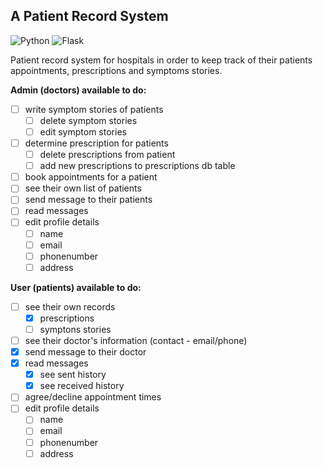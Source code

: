 ## A Patient Record System

![Python](https://img.shields.io/badge/python-3670A0?style=for-the-badge&logo=python&logoColor=ffdd54)
![Flask](https://img.shields.io/badge/flask-%23000.svg?style=for-the-badge&logo=flask&logoColor=white)

Patient record system for hospitals in order to keep track of their patients appointments, prescriptions and symptoms stories. 

<b>Admin (doctors) available to do:</b>
- [ ] write symptom stories of patients
    - [ ] delete symptom stories 
    - [ ] edit symptom stories 
- [ ] determine prescription for patients
    - [ ] delete prescriptions from patient
    - [ ] add new prescriptions to prescriptions db table
- [ ] book appointments for a patient
- [ ] see their own list of patients
- [ ] send message to their patients
- [ ] read messages
- [ ] edit profile details
    - [ ] name
    - [ ] email
    - [ ] phonenumber
    - [ ] address

<b>User (patients) available to do:</b>
- [ ] see their own records
    - [x] prescriptions
    - [ ] symptons stories
- [ ] see their doctor's information (contact - email/phone)
- [x] send message to their doctor
- [x] read messages
    - [x] see sent history
    - [x] see received history
- [ ] agree/decline appointment times
- [ ] edit profile details
    - [ ] name
    - [ ] email
    - [ ] phonenumber
    - [ ] address